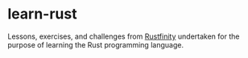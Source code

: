 # learn-rust
Lessons, exercises, and challenges from [Rustfinity](http://www.rustfinity.com) undertaken for the purpose of learning the Rust programming language.
